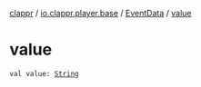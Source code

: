 [clappr](../../index.md) / [io.clappr.player.base](../index.md) / [EventData](index.md) / [value](.)

# value

`val value: `[`String`](https://kotlinlang.org/api/latest/jvm/stdlib/kotlin/-string/index.html)